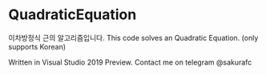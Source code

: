 # QuadraticEquation
이차방정식 근의 알고리즘입니다.
This code solves an Quadratic Equation. (only supports Korean)

Written in Visual Studio 2019 Preview.
Contact me on telegram @sakurafc
